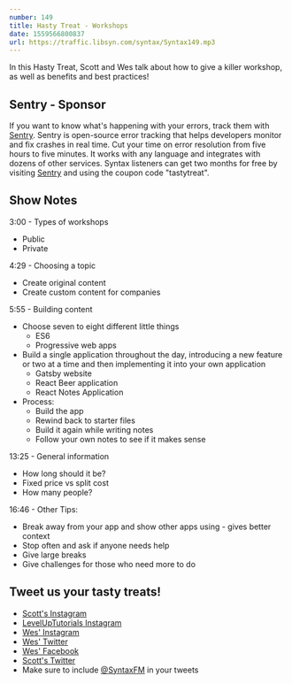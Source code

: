 ```yaml
---
number: 149
title: Hasty Treat - Workshops
date: 1559566800837
url: https://traffic.libsyn.com/syntax/Syntax149.mp3
---
```


In this Hasty Treat, Scott and Wes talk about how to give a killer workshop, as well as benefits and best practices!

## Sentry - Sponsor

If you want to know what's happening with your errors, track them with [Sentry](https://sentry.io/). Sentry is open-source error tracking that helps developers monitor and fix crashes in real time. Cut your time on error resolution from five hours to five minutes. It works with any language and integrates with dozens of other services. Syntax listeners can get two months for free by visiting [Sentry](https://sentry.io/) and using the coupon code "tastytreat".

## Show Notes

3:00 - Types of workshops

* Public
* Private

4:29 - Choosing a topic

* Create original content
* Create custom content for companies

5:55 - Building content

* Choose seven to eight different little things
    * ES6
    * Progressive web apps
* Build a single application throughout the day, introducing a new feature or two at a time and then implementing it into your own application
    * Gatsby website
    * React Beer application
    * React Notes Application
* Process:
    * Build the app
    * Rewind back to starter files
    * Build it again while writing notes
    * Follow your own notes to see if it makes sense

13:25 - General information

* How long should it be?
* Fixed price vs split cost
* How many people?

16:46 - Other Tips:

* Break away from your app and show other apps using - gives better context
* Stop often and ask if anyone needs help
* Give large breaks
* Give challenges for those who need more to do

## Tweet us your tasty treats!
* [Scott's Instagram](https://www.instagram.com/stolinski/)
* [LevelUpTutorials Instagram](https://www.instagram.com/LevelUpTutorials/)
* [Wes' Instagram](https://www.instagram.com/wesbos/)
* [Wes' Twitter](https://twitter.com/wesbos)
* [Wes' Facebook](https://www.facebook.com/wesbos.developer)
* [Scott's Twitter](https://twitter.com/stolinski)
* Make sure to include [@SyntaxFM](https://twitter.com/SyntaxFM) in your tweets